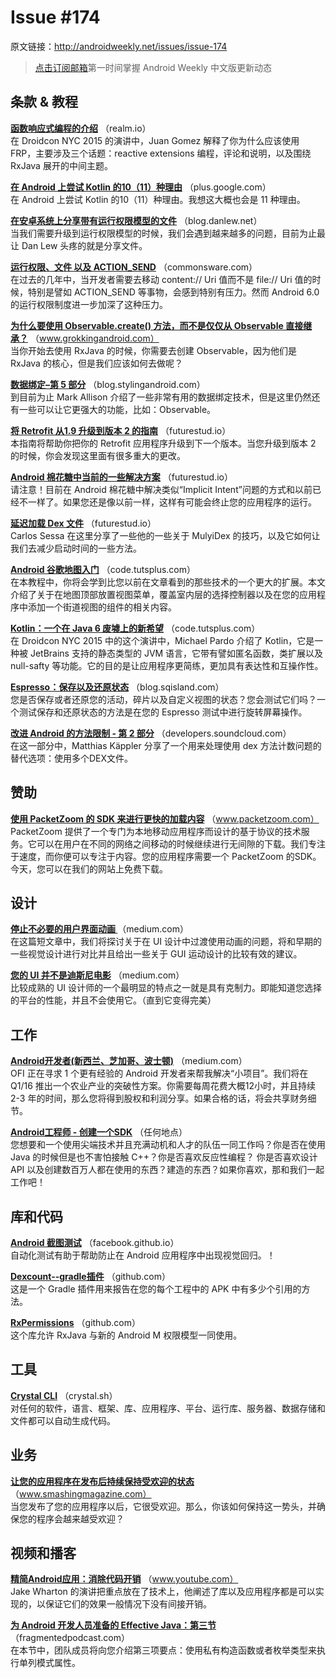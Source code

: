 # Issue #174

>
原文链接：<http://androidweekly.net/issues/issue-174>

> [点击订阅邮箱](http://tinyletter.com/androidweeklycn)第一时间掌握 Android Weekly 中文版更新动态

## 条款 & 教程

**[函数响应式编程的介绍](https://realm.io/news/droidcon-gomez-functional-reactive-programming/)**
（realm.io）  
在 Droidcon NYC 2015 的演讲中，Juan Gomez  解释了你为什么应该使用 FRP，主要涉及三个话题：reactive extensions 编程，评论和说明，以及围绕 RxJava 展开的中间主题。

**[在 Android 上尝试 Kotlin 的10（11）种理由](https://plus.google.com/+OmarMiatello/posts/jBCuqFJ8gnx)**
（plus.google.com）  
在 Android 上尝试 Kotlin 的10（11）种理由。我想这大概也会是 11 种理由。

**[在安卓系统上分享带有运行权限模型的文件](http://blog.danlew.net/2015/10/07/sharing-files-on-android-in-a-world-with-runtime-permissions/)**
（blog.danlew.net）  
当我们需要升级到运行权限模型的时候，我们会遇到越来越多的问题，目前为止最让 Dan Lew 头疼的就是分享文件。

**[运行权限、文件 以及 ACTION_SEND](https://commonsware.com/blog/2015/10/07/runtime-permissions-files-action-send.html)**
（commonsware.com）  
在过去的几年中，当开发者需要去移动 content:// Uri 值而不是 file:// Uri 值的时候，特别是譬如 ACTION_SEND 等事物，会感到特别有压力。然而 Android 6.0 的运行权限制度进一步加深了这种压力。

**[为什么要使用 Observable.create()  方法，而不是仅仅从 Observable 直接继承？](http://www.grokkingandroid.com/why-use-observable-create-and-not-just-inherit-from-observable/)**
（www.grokkingandroid.com）  
当你开始去使用 RxJava 的时候，你需要去创建 Observable，因为他们是 RxJava 的核心，但是我们应该如何去做呢？

**[数据绑定–第 5 部分](https://blog.stylingandroid.com/data-binding-part-5/)**
（blog.stylingandroid.com）  
到目前为止 Mark Allison 介绍了一些非常有用的数据绑定技术，但是这里仍然还有一些可以让它更强大的功能，比如：Observable。

**[将 Retrofit 从1.9 升级到版本 2 的指南](https://futurestud.io/blog/retrofit-2-upgrade-guide-from-1-9/)**
（futurestud.io）  
本指南将帮助你把你的 Retrofit 应用程序升级到下一个版本。当您升级到版本 2 的时候，你会发现这里面有很多重大的更改。

**[Android 棉花糖中当前的一些解决方案](https://futurestud.io/blog/retrofit-2-upgrade-guide-from-1-9/)**
（futurestud.io）  
请注意！目前在 Android 棉花糖中解决类似“Implicit Intent”问题的方式和以前已经不一样了。如果您还是像以前一样，这样有可能会终止您的应用程序的运行。

**[延迟加载 Dex 文件](https://medium.com/@Macarse/lazy-loading-dex-files-d41f6f37df0e)**
（futurestud.io）  
Carlos Sessa 在这里分享了一些他的一些关于 MulyiDex 的技巧，以及它如何让我们去减少启动时间的一些方法。

**[Android 谷歌地图入门](http://code.tutsplus.com/tutorials/getting-started-with-google-maps-for-android-intermediate--cms-24739)**
（code.tutsplus.com）  
在本教程中，你将会学到比您以前在文章看到的那些技术的一个更大的扩展。本文介绍了关于在地图顶部放置视图菜单，覆盖室内层的选择控制器以及在您的应用程序中添加一个街道视图的组件的相关内容。

**[Kotlin：一个在 Java 6 废墟上的新希望](http://code.tutsplus.com/tutorials/getting-started-with-google-maps-for-android-intermediate--cms-24739)**
（code.tutsplus.com）  
在 Droidcon NYC 2015 中的这个演讲中，Michael Pardo 介绍了 Kotlin，它是一种被 JetBrains 支持的静态类型的 JVM 语言，它带有譬如匿名函数，类扩展以及 null-safty 等功能。它的目的是让应用程序更简练，更加具有表达性和互操作性。

**[Espresso：保存以及还原状态](http://blog.sqisland.com/2015/10/espresso-save-and-restore-state.html)**
（blog.sqisland.com）  
您是否保存或者还原您的活动，碎片以及自定义视图的状态？您会测试它们吗？一个测试保存和还原状态的方法是在您的 Espresso 测试中进行旋转屏幕操作。

**[改进 Android 的方法限制 - 第 2 部分](https://developers.soundcloud.com/blog/congratulations-you-have-a-lot-of-code-remedying-androids-method-limit-part-2)**
（developers.soundcloud.com）  
在这一部分中，Matthias Käppler  分享了一个用来处理使用 dex 方法计数问题的替代选项：使用多个DEX文件。

## 赞助

**[使用 PacketZoom 的 SDK 来进行更快的加载内容](https://www.packetzoom.com/?ref=androidweekly)**
（www.packetzoom.com）  
PacketZoom 提供了一个专门为本地移动应用程序而设计的基于协议的技术服务。它可以在用户在不同的网络之间移动的时候继续进行无间隙的下载。我们专注于速度，而你便可以专注于内容。您的应用程序需要一个 PacketZoom 的SDK。今天，您可以在我们的网站上免费下载。

## 设计

**[停止不必要的用户界面动画 ](https://medium.com/@sophie_paxtonUX/stop-gratuitous-ui-animation-9ece9aa9eb97)**
（medium.com）  
在这篇短文章中，我们将探讨关于在 UI 设计中过渡使用动画的问题，将和早期的一些视觉设计进行对比并且给出一些关于 GUI 运动设计的比较有效的建议。

**[您的 UI 并不是迪斯尼电影](https://medium.com/@sophie_paxtonUX/your-ui-isn-t-a-disney-movie-703f7fbd24d2)**
（medium.com）  
比较成熟的 UI 设计师的一个最明显的特点之一就是具有克制力。即能知道您选择的平台的性能，并且不会使用它。（直到它变得完美）

## 工作

**[Android开发者(新西兰、芝加哥、波士顿)](http://www.onfarminnovations.com/)**
（medium.com）  
OFI 正在寻求 1 个更有经验的 Android 开发者来帮我解决“小项目”。我们将在Q1/16 推出一个农业产业的突破性方案。你需要每周花费大概12小时，并且持续 2-3 年的时间，那么您将得到股权和利润分享。如果合格的话，将会共享财务细节。

**[Android工程师 - 创建一个SDK](https://pspdfkit.com/jobs/#android)**
（任何地点）  
您想要和一个使用尖端技术并且充满动机和人才的队伍一同工作吗？你是否在使用 Java 的时候但是也不害怕接触 C++？你是否喜欢反应性编程？ 你是否喜欢设计 API 以及创建数百万人都在使用的东西？建造的东西？如果你喜欢，那和我们一起工作吧！

## 库和代码

**[Android 截图测试](http://facebook.github.io/screenshot-tests-for-android/)**
（facebook.github.io）  
自动化测试有助于帮助防止在 Android 应用程序中出现视觉回归。！

**[Dexcount--gradle插件](https://github.com/KeepSafe/dexcount-gradle-plugin)**
（github.com）  
这是一个 Gradle 插件用来报告在您的每个工程中的 APK 中有多少个引用的方法。

**[RxPermissions](https://github.com/tbruyelle/RxPermissions)**
（github.com）  
这个库允许 RxJava 与新的 Android M 权限模型一同使用。

## 工具

**[Crystal CLI](https://crystal.sh/products/cli)**
（crystal.sh）  
对任何的软件，语言、框架、库、应用程序、平台、运行库、服务器、数据存储和文件都可以自动生成代码。

## 业务

**[让您的应用程序在发布后持续保持受欢迎的状态](http://www.smashingmagazine.com/2015/10/keep-your-android-app-popular-after-launch/)**
（www.smashingmagazine.com）  
当您发布了您的应用程序以后，它很受欢迎。那么，你该如何保持这一势头，并确保您的程序会越来越受欢迎？

## 视频和播客

**[精简Android应用：消除代码开销](https://www.youtube.com/watch?v=b6zKBZcg5fk&feature=youtu.be)**
（www.youtube.com）  
Jake Wharton 的演讲把重点放在了技术上，他阐述了库以及应用程序都是可以实现的，以保证它们的效果一般情况下没有间接开销。

**[为 Android 开发人员准备的 Effective Java：第三节](http://fragmentedpodcast.com/episodes/18/)**
（fragmentedpodcast.com）  
在本节中，团队成员将向您介绍第三项要点：使用私有构造函数或者枚举类型来执行单列模式属性。
